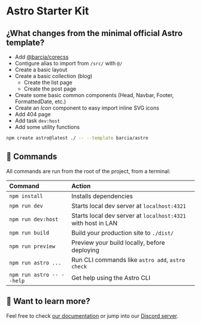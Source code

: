 # Astro Starter Kit

## ¿What changes from the minimal official Astro template?
- Add [@barcia/corecss](https://github.com/barcia/corecss)
- Contigure alias to import from `/src/` with `@/`
- Create a basic layout
- Create a basic collection (blog)
	- Create the list page
	- Create the post page
- Create some basic common components (Head, Navbar, Footer, FormattedDate, etc.)
- Create an *Icon* component to easy import inline SVG icons
- Add 404 page
- Add task `dev:host`
- Add some utility functions


```sh
npm create astro@latest ./ -- --template barcia/astro
```

## 🧞 Commands

All commands are run from the root of the project, from a terminal:

| Command                   | Action                                           |
| :------------------------ | :----------------------------------------------- |
| `npm install`             | Installs dependencies                            |
| `npm run dev`             | Starts local dev server at `localhost:4321`      |
| `npm run dev:host`        | Starts local dev server at `localhost:4321` with host in LAN |
| `npm run build`           | Build your production site to `./dist/`          |
| `npm run preview`         | Preview your build locally, before deploying     |
| `npm run astro ...`       | Run CLI commands like `astro add`, `astro check` |
| `npm run astro -- --help` | Get help using the Astro CLI                     |

## 👀 Want to learn more?

Feel free to check [our documentation](https://docs.astro.build) or jump into our [Discord server](https://astro.build/chat).
